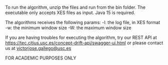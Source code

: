 To run the algorithm, unzip the files and run from the bin folder. The executable only accepts XES files as input. Java 15 is required.

The algorithms receives the following params:
 	-l: the log file, in XES format
 	-w: the minimum window size
 	-W: the maximum window size 

If you are having troubles for executing the algorithm, try our REST API at https://tec.citius.usc.es/concept-drift-api/swagger-ui.html or please contact us at victorjose.gallego@usc.es

FOR ACADEMIC PURPOSES ONLY
